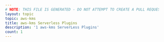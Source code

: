 ```yaml
---
# NOTE: THIS FILE IS GENERATED - DO NOT ATTEMPT TO CREATE A PULL REQUEST TO UPDATE THE DATA. 
layout: topic
topic: aws-kms
title: aws-kms Serverless Plugins
description: '1 aws-kms ServerLess Plugins'
count: 1
---
```

